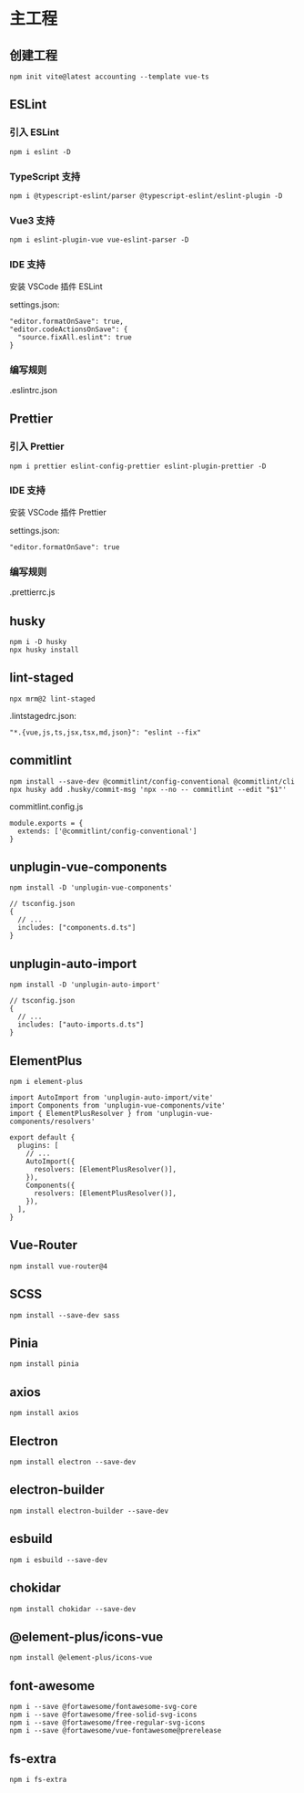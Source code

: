 # 主工程

## 创建工程

```
npm init vite@latest accounting --template vue-ts
```

## ESLint

### 引入 ESLint

```
npm i eslint -D
```

### TypeScript 支持

```
npm i @typescript-eslint/parser @typescript-eslint/eslint-plugin -D
```

### Vue3 支持

```
npm i eslint-plugin-vue vue-eslint-parser -D
```

### IDE 支持

安装 VSCode 插件 ESLint

settings.json:

```
"editor.formatOnSave": true,
"editor.codeActionsOnSave": {
  "source.fixAll.eslint": true
}
```

### 编写规则

.eslintrc.json

## Prettier

### 引入 Prettier

```
npm i prettier eslint-config-prettier eslint-plugin-prettier -D
```

### IDE 支持

安装 VSCode 插件 Prettier

settings.json:

```
"editor.formatOnSave": true
```

### 编写规则

.prettierrc.js

## husky

```
npm i -D husky
npx husky install
```

## lint-staged

```
npx mrm@2 lint-staged
```

.lintstagedrc.json:

```
"*.{vue,js,ts,jsx,tsx,md,json}": "eslint --fix"
```

## commitlint

```
npm install --save-dev @commitlint/config-conventional @commitlint/cli
npx husky add .husky/commit-msg 'npx --no -- commitlint --edit "$1"'
```

commitlint.config.js

```
module.exports = {
  extends: ['@commitlint/config-conventional']
}
```

## unplugin-vue-components

```
npm install -D 'unplugin-vue-components'

// tsconfig.json
{
  // ...
  includes: ["components.d.ts"]
}
```

## unplugin-auto-import

```
npm install -D 'unplugin-auto-import'

// tsconfig.json
{
  // ...
  includes: ["auto-imports.d.ts"]
}
```

## ElementPlus

```
npm i element-plus

import AutoImport from 'unplugin-auto-import/vite'
import Components from 'unplugin-vue-components/vite'
import { ElementPlusResolver } from 'unplugin-vue-components/resolvers'

export default {
  plugins: [
    // ...
    AutoImport({
      resolvers: [ElementPlusResolver()],
    }),
    Components({
      resolvers: [ElementPlusResolver()],
    }),
  ],
}
```

## Vue-Router

```
npm install vue-router@4
```

## SCSS

```
npm install --save-dev sass
```

## Pinia

```
npm install pinia
```

## axios

```
npm install axios
```

## Electron

```
npm install electron --save-dev
```

## electron-builder

```
npm install electron-builder --save-dev
```

## esbuild

```
npm i esbuild --save-dev
```

## chokidar

```
npm install chokidar --save-dev
```

## @element-plus/icons-vue

```
npm install @element-plus/icons-vue
```

## font-awesome

```
npm i --save @fortawesome/fontawesome-svg-core
npm i --save @fortawesome/free-solid-svg-icons
npm i --save @fortawesome/free-regular-svg-icons
npm i --save @fortawesome/vue-fontawesome@prerelease
```

## fs-extra

```
npm i fs-extra
```
